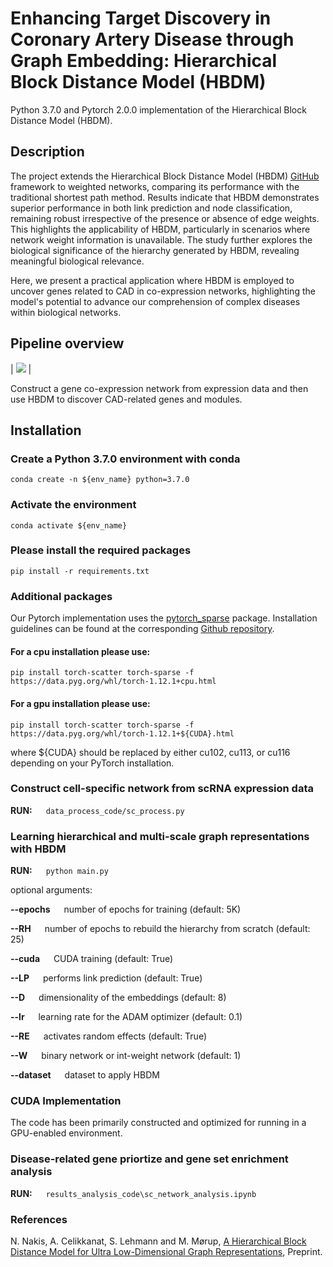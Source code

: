 # Enhancing Target Discovery in Coronary Artery Disease through Graph Embedding: Hierarchical Block Distance Model (HBDM)

Python 3.7.0 and Pytorch 2.0.0 implementation of the Hierarchical Block Distance Model (HBDM).

## Description

The project extends the Hierarchical Block Distance Model (HBDM) [GitHub](https://github.com/nicknakis/hbdm) framework to weighted networks, comparing its performance with the traditional shortest path method. Results indicate that HBDM demonstrates superior performance in both link prediction and node classification, remaining robust irrespective of the presence or absence of edge weights. This highlights the applicability of HBDM, particularly in scenarios where network weight information is unavailable. The study further explores the biological significance of the hierarchy generated by HBDM, revealing meaningful biological relevance. 

Here, we present a practical application where HBDM is employed to uncover genes related to CAD in co-expression networks, highlighting the model's potential to advance our comprehension of complex diseases within biological networks.


##  Pipeline overview
| <img src="https://github.com/ZiyuZhang1/HBDM/img/pipeline.png?raw=true" />   |

Construct a gene co-expression network from expression data and then use HBDM to discover CAD-related genes and modules.



## Installation

### Create a Python 3.7.0 environment with conda

```
conda create -n ${env_name} python=3.7.0  
```

### Activate the environment

```
conda activate ${env_name} 
```

### Please install the required packages
```pip install -r requirements.txt```

### Additional packages

Our Pytorch implementation uses the [pytorch_sparse](https://github.com/rusty1s/pytorch_sparse) package. Installation guidelines can be found at the corresponding [Github repository](https://github.com/rusty1s/pytorch_sparse).

#### For a cpu installation please use: 

```pip install torch-scatter torch-sparse -f https://data.pyg.org/whl/torch-1.12.1+cpu.html```

#### For a gpu installation please use:

```pip install torch-scatter torch-sparse -f https://data.pyg.org/whl/torch-1.12.1+${CUDA}.html```

where ${CUDA} should be replaced by either cu102, cu113, or cu116 depending on your PyTorch installation.

### Construct cell-specific network from scRNA expression data
**RUN:** &emsp; ```data_process_code/sc_process.py```
### Learning hierarchical and multi-scale graph representations with HBDM
**RUN:** &emsp; ```python main.py```

optional arguments:

**--epochs**  &emsp;  number of epochs for training (default: 5K)

**--RH**    &emsp;    number of epochs to rebuild the hierarchy from scratch (default: 25)

**--cuda**  &emsp;    CUDA training (default: True)

**--LP**   &emsp;     performs link prediction (default: True)

**--D**   &emsp;      dimensionality of the embeddings (default: 8)

**--lr**   &emsp;     learning rate for the ADAM optimizer (default: 0.1)

**--RE**   &emsp;     activates random effects (default: True)

**--W**   &emsp;     binary network or int-weight network (default: 1)

**--dataset** &emsp;  dataset to apply HBDM 

### CUDA Implementation

The code has been primarily constructed and optimized for running in a GPU-enabled environment.

### Disease-related gene priortize and gene set enrichment analysis
**RUN:** &emsp; ```results_analysis_code\sc_network_analysis.ipynb```

### References
N. Nakis, A. Celikkanat, S. Lehmann and M. Mørup, [A Hierarchical Block Distance Model for Ultra Low-Dimensional Graph Representations](https://arxiv.org/abs/2204.05885), Preprint.

